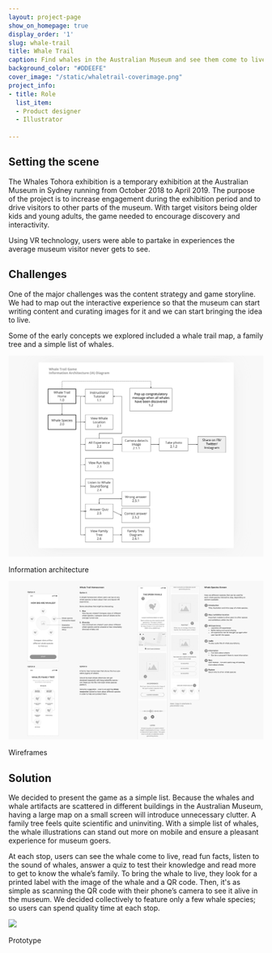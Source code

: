 ```yaml
---
layout: project-page
show_on_homepage: true
display_order: '1'
slug: whale-trail
title: Whale Trail
caption: Find whales in the Australian Museum and see them come to live with AR technology.
background_color: "#DDEEFE"
cover_image: "/static/whaletrail-coverimage.png"
project_info:
- title: Role
  list_item:
  - Product designer
  - Illustrator

---
```

## Setting the scene

The Whales Tohora exhibition is a temporary exhibition at the Australian Museum in Sydney running from October 2018 to April 2019. The purpose of the project is to increase engagement during the exhibition period and to drive visitors to other parts of the museum. With target visitors being older kids and young adults, the game needed to encourage discovery and interactivity.

Using VR technology, users were able to partake in experiences the average museum visitor never gets to see.

## Challenges

One of the major challenges was the content strategy and game storyline. We had to map out the interactive experience so that the museum can start writing content and curating images for it and we can start bringing the idea to live.

Some of the early concepts we explored included a whale trail map, a family tree and a simple list of whales.

![](/static/whale_ia.png)

<div class="caption">Information architecture</div>

![](/static/whale_wire.png)

<div class="caption">Wireframes</div>

## Solution

We decided to present the game as a simple list. Because the whales and whale artifacts are scattered in different buildings in the Australian Museum, having a large map on a small screen will introduce unnecessary clutter. A family tree feels quite scientific and uninviting. With a simple list of whales, the whale illustrations can stand out more on mobile and ensure a pleasant experience for museum goers.

At each stop, users can see the whale come to live, read fun facts, listen to the sound of whales, answer a quiz to test their knowledge and read more to get to know the whale’s family. To bring the whale to live, they look for a printed label with the image of the whale and a QR code. Then, it's as simple as scanning the QR code with their phone’s camera to see it alive in the museum. We decided collectively to feature only a few whale species; so users can spend quality time at each stop.

![](/static/whale_proto.gif)

<div class="caption">Prototype</div>